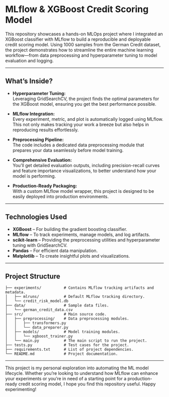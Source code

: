 # MLflow & XGBoost Credit Scoring Model

This repository showcases a hands-on MLOps project where I integrated an XGBoost classifier with MLflow to build a reproducible and deployable credit scoring model. Using 1000 samples from the German Credit dataset, the project demonstrates how to streamline the entire machine learning workflow—from data preprocessing and hyperparameter tuning to model evaluation and logging.

---

## What’s Inside?

- **Hyperparameter Tuning:**  
  Leveraging GridSearchCV, the project finds the optimal parameters for the XGBoost model, ensuring you get the best performance possible.

- **MLflow Integration:**  
  Every experiment, metric, and plot is automatically logged using MLflow. This not only makes tracking your work a breeze but also helps in reproducing results effortlessly.

- **Preprocessing Pipeline:**  
  The code includes a dedicated data preprocessing module that prepares your data seamlessly before model training.

- **Comprehensive Evaluation:**  
  You’ll get detailed evaluation outputs, including precision-recall curves and feature importance visualizations, to better understand how your model is performing.

- **Production-Ready Packaging:**  
  With a custom MLflow model wrapper, this project is designed to be easily deployed into production environments.

---

## Technologies Used

- **XGBoost** – For building the gradient boosting classifier.
- **MLflow** – To track experiments, manage models, and log artifacts.
- **scikit-learn** – Providing the preprocessing utilities and hyperparameter tuning with GridSearchCV.
- **Pandas** – For efficient data manipulation.
- **Matplotlib** – To create insightful plots and visualizations.

---

## Project Structure

```
├── experiments/          # Contains MLflow tracking artifacts and metadata.
│   ├── mlruns/           # Default MLflow tracking directory.
│   └── credit_risk_model.db
├── data/                 # Sample data files.
│   └── german_credit_data.csv
├── src/                  # Main source code.
│   ├── preprocessing/    # Data preprocessing modules.
│   │   ├── transformers.py
│   │   └── data_preparer.py
│   ├── models/           # Model training modules.
│   │   └── xgboost_trainer.py
│   └── main.py           # The main script to run the project.
├── tests.py              # Test cases for the project.
├── requirements.txt      # List of project dependencies.
└── README.md             # Project documentation.
```

---

This project is my personal exploration into automating the ML model lifecycle. Whether you’re looking to understand how MLflow can enhance your experiments or you’re in need of a starting point for a production-ready credit scoring model, I hope you find this repository useful. Happy experimenting!
